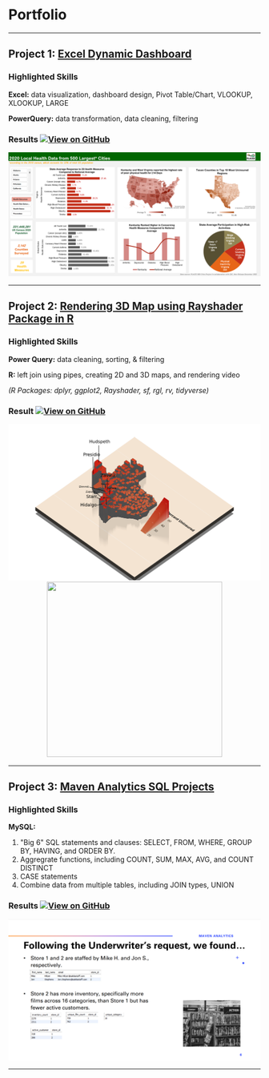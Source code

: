 

# Portfolio

---

## Project 1: [Excel Dynamic Dashboard](https://github.com/pammoon14/500-Cities-Project)
### Highlighted Skills
**Excel:** data visualization, dashboard design, Pivot Table/Chart, VLOOKUP, XLOOKUP, LARGE

**PowerQuery:** data transformation, data cleaning, filtering

### Results [![View on GitHub](https://img.shields.io/badge/GitHub-View_on_GitHub-blue?logo=GitHub)](https://github.com/pammoon14/500-Cities-Project)

<center><img src="images/Screenshot_500_Cities_Project_Dashboard.png"/></center>


---


## Project 2: [Rendering 3D Map using Rayshader Package in R](https://github.com/pammoon14/Texas3D)

### Highlighted Skills
**Power Query:** data cleaning, sorting, & filtering

**R:** left join using pipes, creating 2D and 3D maps, and rendering video

*(R Packages: dplyr, ggplot2, Rayshader, sf, rgl, rv, tidyverse)*   

### Result [![View on GitHub](https://img.shields.io/badge/GitHub-View_on_GitHub-blue?logo=GitHub)](https://github.com/pammoon14/Texas3D)

<center><img src="images/3D_labeled_screenshot_uninsured_map.png"/></center>

<center><img src="images/GIF_Texas3D_video1.gif" width='350' height='350'/></center>



---

## Project 3: [Maven Analytics SQL Projects](https://github.com/pammoon14/maven_analytics_SQL_projects)

### **Highlighted Skills**

**MySQL:** 
1. "Big 6" SQL statements and clauses: SELECT, FROM, WHERE, GROUP BY, HAVING, and ORDER BY.
2. Aggregrate functions, including COUNT, SUM, MAX, AVG, and COUNT DISTINCT
3. CASE statements
4. Combine data from multiple tables, including JOIN types, UNION

### Results [![View on GitHub](https://img.shields.io/badge/GitHub-View_on_GitHub-blue?logo=GitHub)](https://github.com/pammoon14/maven_analytics_SQL_projects)
<center><img src="images/SQL_midcourse_project_result1.png"/></center>


---
